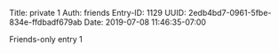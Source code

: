 Title: private 1
Auth: friends
Entry-ID: 1129
UUID: 2edb4bd7-0961-5fbe-834e-ffdbadf679ab
Date: 2019-07-08 11:46:35-07:00

Friends-only entry 1
